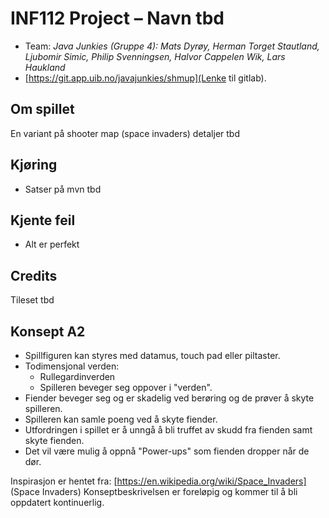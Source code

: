 # INF112 Project – Navn tbd

* Team: *Java Junkies (Gruppe 4): Mats Dyrøy, Herman Torget Stautland, Ljubomir Simic, Philip Svenningsen, Halvor Cappelen Wik, Lars Haukland*
* [https://git.app.uib.no/javajunkies/shmup](Lenke til gitlab).

## Om spillet
En variant på shooter map (space invaders) detaljer tbd

## Kjøring
 - Satser på mvn tbd

## Kjente feil
 - Alt er perfekt

## Credits
Tileset tbd

## Konsept A2 
- Spillfiguren kan styres med datamus, touch pad eller piltaster. 
- Todimensjonal verden:
    - Rullegardinverden 
    - Spilleren beveger seg oppover i "verden". 
- Fiender beveger seg og er skadelig ved berøring og de prøver å skyte spilleren. 
- Spilleren kan samle poeng ved å skyte fiender. 
- Utfordringen i spillet er å unngå å bli truffet av skudd fra fienden samt skyte fienden. 
- Det vil være mulig å oppnå "Power-ups" som fienden dropper når de dør.

Inspirasjon er hentet fra: [https://en.wikipedia.org/wiki/Space_Invaders] (Space Invaders)
Konseptbeskrivelsen er foreløpig og kommer til å bli oppdatert kontinuerlig. 

